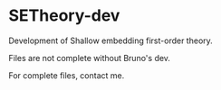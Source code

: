 SETheory-dev
============

Development of Shallow embedding first-order theory.

Files are not complete without Bruno's dev.

For complete files, contact me.